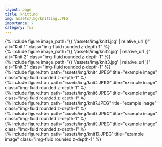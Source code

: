 ```yaml
---
layout: page
title: knitting
img: assets/img/knitting.JPEG 
importance: 5
category: fun
---
```

<div class="row row-cols-1 row-cols-md-3 g-3">
  <div class="col">
    {% include figure image_path="{{ '/assets/img/knit1.jpg' | relative_url }}" alt="Knit 1" class="img-fluid rounded z-depth-1" %}
  </div>
  <div class="col">
    {% include figure image_path="{{ '/assets/img/knit2.jpg' | relative_url }}" alt="Knit 2" class="img-fluid rounded z-depth-1" %}
  </div>
  <div class="col">
    {% include figure image_path="{{ '/assets/img/knit3.jpg' | relative_url }}" alt="Knit 3" class="img-fluid rounded z-depth-1" %}
  </div>
</div>


<div class="row">
    <div class="col-sm mt-3 mt-md-0">
        {% include figure.html path="assets/img/knit4.JPEG" title="example image" class="img-fluid rounded z-depth-1" %}
    </div>
    <div class="col-sm mt-3 mt-md-0">
        {% include figure.html path="assets/img/knit5.JPEG" title="example image" class="img-fluid rounded z-depth-1" %}
    </div>
    <div class="col-sm mt-3 mt-md-0">
        {% include figure.html path="assets/img/knit6.JPEG" title="example image" class="img-fluid rounded z-depth-1" %}
    </div>
</div>
<div class="row">
    <div class="col-sm mt-3 mt-md-0">
        {% include figure.html path="assets/img/knit7.JPEG" title="example image" class="img-fluid rounded z-depth-1" %}
    </div>
    <div class="col-sm mt-3 mt-md-0">
        {% include figure.html path="assets/img/knit8.JPEG" title="example image" class="img-fluid rounded z-depth-1" %}
    </div>
    <div class="col-sm mt-3 mt-md-0">
        {% include figure.html path="assets/img/knit9.JPEG" title="example image" class="img-fluid rounded z-depth-1" %}
    </div>
</div>
<div class="row">
    <div class="col-sm mt-3 mt-md-0">
        {% include figure.html path="assets/img/knit10.JPEG" title="example image" class="img-fluid rounded z-depth-1" %}
    </div>
</div>
